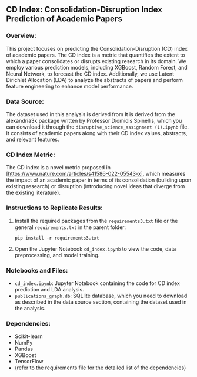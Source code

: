 ## CD Index: Consolidation-Disruption Index Prediction of Academic Papers

### Overview:

This project focuses on predicting the Consolidation-Disruption (CD) index of academic papers. The CD index is a metric that quantifies the extent to which a paper consolidates or disrupts existing research in its domain. We employ various prediction models, including XGBoost, Random Forest, and Neural Network, to forecast the CD index. Additionally, we use Latent Dirichlet Allocation (LDA) to analyze the abstracts of papers and perform feature engineering to enhance model performance.

### Data Source:

The dataset used in this analysis is derived from It is derived from the alexandria3k package written by Professor Diomidis Spinellis, which you can download it through the `disruptive_science_assignment (1).ipynb` file. It consists of academic papers along with their CD index values, abstracts, and relevant features.

### CD Index Metric:

The CD index is a novel metric proposed in [https://www.nature.com/articles/s41586-022-05543-x], which measures the impact of an academic paper in terms of its consolidation (building upon existing research) or disruption (introducing novel ideas that diverge from the existing literature).

### Instructions to Replicate Results:

1. Install the required packages from the `requirements3.txt` file or the general `requirements.txt` in the parent folder:

   ```
   pip install -r requirements3.txt
   ```

2. Open the Jupyter Notebook `cd_index.ipynb` to view the code, data preprocessing, and model training.

### Notebooks and Files:

- `cd_index.ipynb`: Jupyter Notebook containing the code for CD index prediction and LDA analysis.
- `publications_graph.db`: SQLlite database, which you need to download as described in the data source section, containing the dataset used in the analysis.

### Dependencies:

- Scikit-learn
- NumPy
- Pandas
- XGBoost
- TensorFlow
- (refer to the requirements file for the detailed list of the dependencies)
